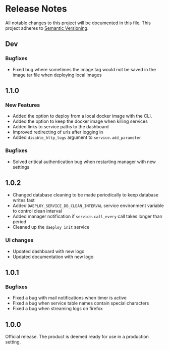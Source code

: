 # Release Notes

All notable changes to this project will be documented in this file. This project adheres to [Semantic Versioning](https://semver.org/).

## Dev

### Bugfixes

- Fixed bug where sometimes the image tag would not be saved in the image tar file when deploying local images

## 1.1.0

### New Features

- Added the option to deploy from a local docker image with the CLI.
- Added the option to keep the docker image when killing services
- Added links to service paths to the dashboard
- Improved redirecting of urls after logging in
- Added `disable_http_logs` argument to `service.add_parameter`

### Bugfixes

- Solved critical authentication bug when restarting manager with new settings

## 1.0.2

- Changed database cleaning to be made periodically to keep database writes fast
- Added `DAEPLOY_SERVICE_DB_CLEAN_INTERVAL` service environment variable to control clean interval
- Added manager notification if `service.call_every` call takes longer than period
- Cleaned up the `daeploy init` service

### UI changes

- Updated dashboard with new logo
- Updated documentation with new logo

## 1.0.1

### Bugfixes

- Fixed a bug with mail notifications when timer is active
- Fixed a bug when service table names contain special characters
- Fixed a bug when streaming logs on firefox

## 1.0.0

Official release. The product is deemed ready for use in a production setting.
